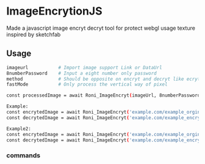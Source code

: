 # ImageEncrytionJS
Made a javascript image encryt decryt tool for protect webgl usage texture inspired by sketchfab

## Usage

```sh
imageurl           # Import image support Link or DataUrl
8numberPassword    # Input a eight number only password
method             # Should be opposite on encryt and decryt like ecryt in 0 and decrt in 1
fastMode           # Only process the vertical way of pixel

const processedImage = await Roni_ImageEncryt(imageUrl, 8numberPassword, method , fastMode);

Example:
const encrytedImage = await Roni_ImageEncryt('example.com/example_orginal.jpg', '63455326', 0 , 0);
const decrytedImage = await Roni_ImageEncryt('example.com/example_encryted.jpg', '63455326', 1 , 0);

Example2:
const encrytedImage = await Roni_ImageEncryt('example.com/example_orginal.jpg', '63455326', 1 , 1);
const decrytedImage = await Roni_ImageEncryt('example.com/example_encryted.jpg', '63455326', 0 , 1);
```

### commands

